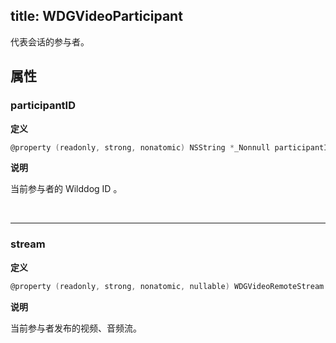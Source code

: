 title: WDGVideoParticipant
---

代表会话的参与者。

## 属性

### participantID

**定义**

```objectivec
@property (readonly, strong, nonatomic) NSString *_Nonnull participantID;
```

**说明**

当前参与者的 Wilddog ID 。

</br>

---

### stream

**定义**

```objectivec
@property (readonly, strong, nonatomic, nullable) WDGVideoRemoteStream *stream;
```

**说明**

当前参与者发布的视频、音频流。
